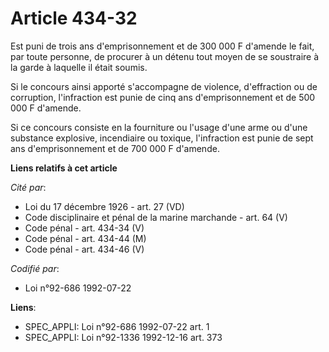 # Article 434-32

Est puni de trois ans d'emprisonnement et de 300 000 F d'amende le fait, par toute personne, de procurer à un détenu tout
moyen de se soustraire à la garde à laquelle il était soumis.

Si le concours ainsi apporté s'accompagne de violence, d'effraction ou de corruption, l'infraction est punie de cinq ans
d'emprisonnement et de 500 000 F d'amende.

Si ce concours consiste en la fourniture ou l'usage d'une arme ou d'une substance explosive, incendiaire ou toxique,
l'infraction est punie de sept ans d'emprisonnement et de 700 000 F d'amende.

**Liens relatifs à cet article**

_Cité par_:

  - Loi du 17 décembre 1926 - art. 27 (VD)
  - Code disciplinaire et pénal de la marine marchande - art. 64 (V)
  - Code pénal - art. 434-34 (V)
  - Code pénal - art. 434-44 (M)
  - Code pénal - art. 434-46 (V)

_Codifié par_:

  - Loi n°92-686 1992-07-22

**Liens**:

  - SPEC_APPLI: Loi n°92-686 1992-07-22 art. 1
  - SPEC_APPLI: Loi n°92-1336 1992-12-16 art. 373
